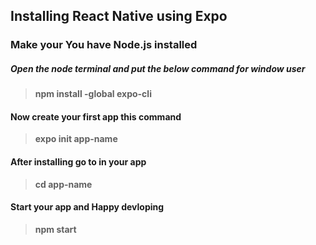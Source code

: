 ## Installing React Native using Expo

### Make your You have Node.js installed

##### Open the node terminal and put the below command for window user 
> **npm install -global expo-cli**

#### Now create your first app this command
> **expo init app-name**

#### After installing go to in your app
> **cd app-name**

#### Start your app and Happy devloping 
> **npm start**